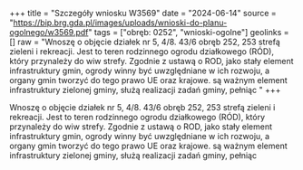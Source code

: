 +++
title = "Szczegóły wniosku W3569"
date = "2024-06-14"
source = "https://bip.brg.gda.pl/images/uploads/wnioski-do-planu-ogolnego/w3569.pdf"
tags = ["obręb: 0252", "wnioski-ogolne"]
geolinks = []
raw = "Wnoszę o objęcie działek nr 5, 4/8. 43/6 obręb 252, 253 strefą zieleni i rekreacji. Jest to teren rodzinnego ogrodu działkowego (RÓD), który przynależy do wiw strefy. Zgodnie z ustawą o ROD, jako stały element infrastruktury gmin, ogrody winny być uwzględniane w ich rozwoju, a organy gmin tworzyć do tego prawo UE oraz krajowe. są ważnym element infrastruktury zielonej gminy, służą realizacji zadań gminy, pełniąc "
+++

Wnoszę o objęcie działek nr 5, 4/8. 43/6 obręb 252, 253 strefą zieleni i rekreacji. Jest to teren
rodzinnego ogrodu działkowego (RÓD), który przynależy do wiw strefy. Zgodnie z ustawą o ROD, jako stały
element infrastruktury gmin, ogrody winny być uwzględniane w ich rozwoju, a organy gmin tworzyć do tego
prawo UE oraz krajowe. są ważnym element infrastruktury zielonej gminy, służą realizacji zadań gminy, pełniąc



